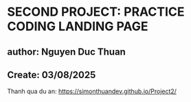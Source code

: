 # SECOND PROJECT: PRACTICE CODING LANDING PAGE
## author: Nguyen Duc Thuan
## Create: 03/08/2025
Thanh qua du an: https://simonthuandev.github.io/Project2/
